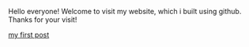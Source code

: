 Hello everyone! Welcome to visit my website, which i built using github.
Thanks for your visit!

[my first post](./_post/2022-07-28-first-post.md)
